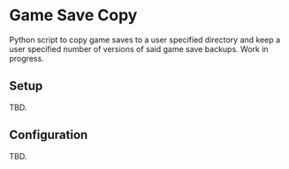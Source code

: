 # Game Save Copy
Python script to copy game saves to a user specified directory and keep a user specified number of versions of said game save backups.
Work in progress.

## Setup
TBD.

## Configuration
TBD.
